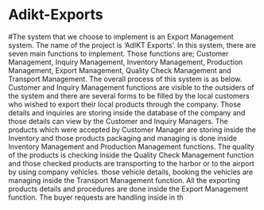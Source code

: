 # Adikt-Exports
#The system that we choose to implement is an Export Management system. The name of the project is 
‘AdIKT Exports’. In this system, there are seven main functions to implement. Those functions are; 
Customer Management, Inquiry Management, Inventory Management, Production Management, Export 
Management, Quality Check Management and Transport Management. The overall process of this system 
is as below. Customer and Inquiry Management functions are visible to the outsiders of the system and there 
are several forms to be filled by the local customers who wished to export their local products through the 
company. Those details and inquiries are storing inside the database of the company and those details can 
view by the Customer and Inquiry Managers. The products which were accepted by Customer Manager are 
storing inside the Inventory and those products packaging and managing is done inside Inventory 
Management and Production Management functions. The quality of the products is checking inside the 
Quality Check Management function and those checked products are transporting to the harbor or to the 
airport by using company vehicles. those vehicle details, booking the vehicles are managing inside the 
Transport Management function. All the exporting products details and procedures are done inside the 
Export Management function. The buyer requests are handling inside in th
